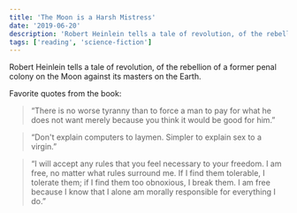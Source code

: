 ```yaml
---
title: 'The Moon is a Harsh Mistress'
date: '2019-06-20'
description: 'Robert Heinlein tells a tale of revolution, of the rebellion of a former penal colony on the Moon against its masters on the Earth.'
tags: ['reading', 'science-fiction']
---
```


Robert Heinlein tells a tale of revolution, of the rebellion of a former penal colony on the Moon against its masters on the Earth.

Favorite quotes from the book:

> “There is no worse tyranny than to force a man to pay for what he does not want merely because you think it would be good for him.”

> “Don't explain computers to laymen. Simpler to explain sex to a virgin.”

> “I will accept any rules that you feel necessary to your freedom. I am free, no matter what rules surround me. If I find them tolerable, I tolerate them; if I find them too obnoxious, I break them. I am free because I know that I alone am morally responsible for everything I do.”
